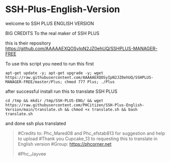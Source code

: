 # SSH-Plus-English-Version


welcome to SSH PLUS ENGLISH VERSION 

BIG CREDITS To the real maker of SSH PLUS

this is their repository https://github.com/AAAAAEXQOSyIpN2JZ0ehUQ/SSHPLUS-MANAGER-FREE


To use this script you need to run this first

`apt-get update -y; apt-get upgrade -y; wget https://raw.githubusercontent.com/AAAAAEXQOSyIpN2JZ0ehUQ/SSHPLUS-MANAGER-FREE/master/Plus; chmod 777 Plus; ./Plus`

after successful install run this to translate SSH PLUS

`cd /tmp && mkdir /tmp/SSH-PLUS-ENG/ && wget https://raw.githubusercontent.com/PHCitizen/SSH-Plus-English-Version/main/translate.sh && chmod +x translate.sh && bash translate.sh`


and done ssh plus translated

> #Credits to: Phc_Mared08  and Phc_efstab813 for suggestion and help to upload
> #Thank you Cupcake_13 to requesting this to translate in English version
> #Group: https://phcorner.net
>
> #Phc_Jayvee

